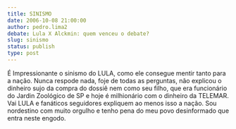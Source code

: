 ```yaml
---
title: SINISMO
date: 2006-10-08 21:00:00
author: pedro.lima2
debate: Lula X Alckmin: quem venceu o debate?
slug: sinismo
status: publish 
type: post
---
```


É Impressionante o sinismo do LULA, como ele consegue mentir tanto para a nação. Nunca respode nada, foje de todas as perguntas, não explicou o dinheiro sujo da compra do dossiê nem como seu filho, que era funcionário do Jardin Zoológico de SP e hoje é milhionário com o dinheiro da TELEMAR. Vai LULA e fanáticos seguidores expliquem ao menos isso a nação. Sou nordestino com muito orgulho e tenho pena do meu povo desinformado que entra neste engodo. 


